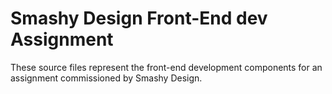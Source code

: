 # Smashy Design Front-End dev Assignment 
 These source files represent the front-end development components for an assignment commissioned by Smashy Design.
